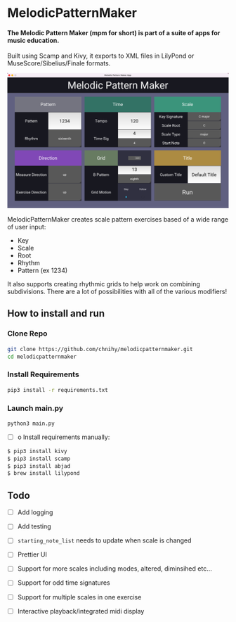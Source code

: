 # MelodicPatternMaker
#### The Melodic Pattern Maker (mpm for short) is part of a suite of apps for music education.  
Built using Scamp and Kivy, it exports to XML files in LilyPond or MuseScore/Sibelius/Finale formats.

<img src="/static/preview.png">

MelodicPatternMaker creates scale pattern exercises based of a wide range of user input:
  * Key
  * Scale
  * Root
  * Rhythm
  * Pattern (ex 1234)

It also supports creating rhythmic grids to help work on combining subdivisions. There are a lot of possibilities with all of the various modifiers!

## How to install and run
### Clone Repo
```bash
git clone https://github.com/chnihy/melodicpatternmaker.git
cd melodicpatternmaker
```
### Install Requirements
```bash
pip3 install -r requirements.txt
```
### Launch main.py
```bash
python3 main.py
```

- [ ] o Install requirements manually:
```bash
$ pip3 install kivy
$ pip3 install scamp
$ pip3 install abjad
$ brew install lilypond
```

## Todo
- [ ] Add logging
- [ ] Add testing
- [ ] <code>starting_note_list</code> needs to update when scale is changed
- [ ] Prettier UI
- [ ] Support for more scales including modes, altered, diminsihed etc...
- [ ] Support for odd time signatures
- [ ] Support for multiple scales in one exercise
- [ ] Interactive playback/integrated midi display

